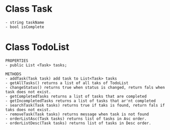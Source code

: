 # Class Task
	- string taskName
	- bool isComplete


# Class TodoList
	PROPERTIES	
	- public List <Task> tasks;

	METHODS	
	- addTask(Task task) add task to List<Task> tasks
	- getAllTasks() returns a list of all taks of TodoList
	- changeStatus() returns true when status is changed, return fals when task does not exist. 
	- getCompletedTasks returns a list of tasks that are completed
	- getIncompletedTasks returns a list of tasks that ar'nt completed
	- searchTask(Task tasks) returns true if taks is found, return fals if taks does not exist. 
	- removeTask(Task tasks) returns message when task is not found
	- orderListAsc(Task tasks) returns list of tasks in Asc order.
	- orderListDesc(Task tasks) returns list of tasks in Desc order.
